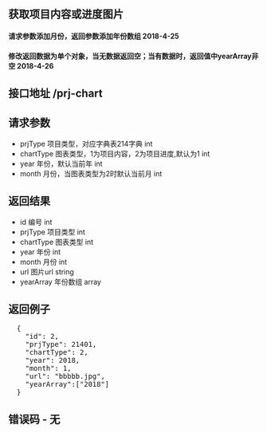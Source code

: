 ## 获取项目内容或进度图片
#### 请求参数添加月份，返回参数添加年份数组 2018-4-25
#### 修改返回数据为单个对象，当无数据返回空；当有数据时，返回值中yearArray非空 2018-4-26

## 接口地址 /prj-chart

## 请求参数
* prjType 项目类型，对应字典表214字典 int
* chartType 图表类型，1为项目内容，2为项目进度,默认为1 int
* year 年份，默认当前年 int
* month 月份，当图表类型为2时默认当前月 int

## 返回结果
* id 编号 int
* prjType 项目类型 int
* chartType 图表类型 int
* year 年份 int
* month 月份 int
* url 图片url string
* yearArray 年份数组 array

## 返回例子
<pre>
  {
    "id": 2,
    "prjType": 21401,
    "chartType": 2,
    "year": 2018,
    "month": 1,
    "url": "bbbbb.jpg",
    "yearArray":["2018"]
  }
</pre>

## 错误码 - 无
